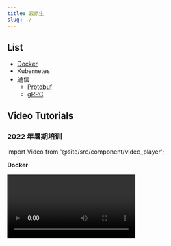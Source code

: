 ```yaml
---
title: 云原生
slug: ./
---
```


## List

- [Docker](./docker.mdx)
- Kubernetes
- 通信
  - [Protobuf](./communication/Protobuf.md)
  - [gRPC](./communication/gRPC.md)

## Video Tutorials

### 2022 年暑期培训

import Video from '@site/src/component/video_player';

**Docker**

<Video url="https://cloud.tsinghua.edu.cn/d/0d8895f41a4a4dcaa0a4/files/?p=%2F%E5%9B%9E%E6%94%BE%2F13.Docker.mp4" source="THU"/><br/>

